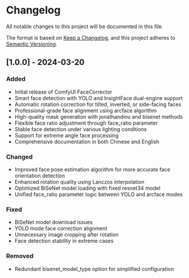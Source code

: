 # Changelog

All notable changes to this project will be documented in this file.

The format is based on [Keep a Changelog](https://keepachangelog.com/en/1.0.0/),
and this project adheres to [Semantic Versioning](https://semver.org/spec/v2.0.0.html).

## [1.0.0] - 2024-03-20

### Added
- Initial release of ComfyUI FaceCorrector
- Smart face detection with YOLO and InsightFace dual-engine support
- Automatic rotation correction for tilted, inverted, or side-facing faces
- Professional-grade face alignment using arcface algorithm
- High-quality mask generation with jonathandinu and bisenet methods
- Flexible face ratio adjustment through face_ratio parameter
- Stable face detection under various lighting conditions
- Support for extreme angle face processing
- Comprehensive documentation in both Chinese and English

### Changed
- Improved face pose estimation algorithm for more accurate face orientation detection
- Enhanced rotation quality using Lanczos interpolation
- Optimized BiSeNet model loading with fixed resnet34 model
- Unified face_ratio parameter logic between YOLO and arcface modes

### Fixed
- BiSeNet model download issues
- YOLO mode face correction alignment
- Unnecessary image cropping after rotation
- Face detection stability in extreme cases

### Removed
- Redundant bisenet_model_type option for simplified configuration 
